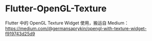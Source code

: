 # Flutter-OpenGL-Texture
Flutter 中的 OpenGL Texture Widget 使用，搬运自 Medium：https://medium.com/@germansaprykin/opengl-with-texture-widget-f919743d25d9
